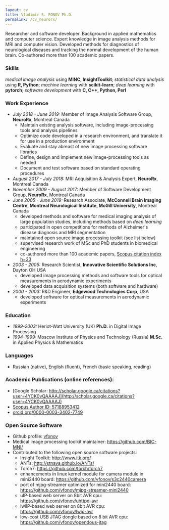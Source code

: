 ```yaml
---
layout: cv
title: Vladimir S. FONOV Ph.D.
permalink: /cv_neurorx/
---
```

Researcher and software developer. Background in applied mathematics and computer science. Expert knowledge in image analysis methods for MRI and computer vision. Developed methods for diagnostics of neurological diseases and tracking the normal development of the human brain. Co-authored more than 100 academic papers.

### Skills
*medical image analysis* using **MINC, InsightToolkit**; *statistical data analysis* using **R, Python**; *machine learning* with **scikit-learn**; *deep learning* with **pytorch**; *software development* with **C, C++, Python, Perl**

### Work Experience
* *July 2018 - June 2019:* Member of Image Analysis Software Group, **NeuroRx**, Montreal Canada
   *  Maintain existing analysis software, including image-processing tools and analysis pipelines
   *  Optimize code developed in a research environment, and translate it for use in a production environment
   *  Evaluate and stay abreast of new image processing software libraries
   *  Define, design and implement new image-processing tools as needed
   *  Document and test software based on standard operating procedures
* *August 2017 - July 2018:* MRI Acquisition & Analysis Expert, **NeuroRx**, Montreal Canada
* *November 2009 - August 2017:* Member of Software Development Group, **NeuroRx**, Montreal Canada
* *June 2005 - June 2019:* Research Associate, **McConnell Brain Imaging Centre, Montreal Neurological Institute, McGill University**, Montreal Canada
   * developed methods and software for medical imaging analysis of large population studies, including methods based on *deep learning*
   * participated in open competitions for methods of Alzheimer's disease diagnosis and MRI segmentation
   * maintained open source image processing toolkit (see list below)
   * supervised research work of MSc and PhD students in biomedical engineering
   * co-authored more than 100 academic papers, [Scopus citation index h=23](https://www.scopus.com/authid/detail.uri?authorId=57188953412)
* *2003 - 2005:* Research Scientist, **Innovative Scientific Solutions Inc**, Dayton OH USA
   * developed image processing methods and software tools for optical measurements in aerodynamic experiments
   * developed data acquisition systems (both software and hardware)
* *2000 - 2003:* R&D Engineer, **Edgewood Technologies Corp**, USA
    * developed software for optical measurements in aerodynamic experiments

### Education
* *1999-2003:* Heriot-Watt University (UK) **Ph.D.** in Digital Image Processing
* *1994-1999:* Moscow Institute of Physics and Technology (Russia) **M.Sc.** in Applied Physics & Mathematics

### Languages
* Russian (native), English (fluent), French (basic speaking, reading)

### Academic Publications (online references):
   * [Google Scholar: http://scholar.google.ca/citations?user=4YCK0vQAAAAJ](http://scholar.google.ca/citations?user=4YCK0vQAAAAJ)
   * [Scopus Author ID: 57188953412](https://www.scopus.com/authid/detail.uri?authorId=57188953412)
   * [orcid.org/0000-0003-3402-7749](http://orcid.org/0000-0003-3402-7749)

### Open Source Software
* Github profile: [vfonov](https://github.com/vfonov/)
* Medical image processing toolkit maintainer: <https://github.com/BIC-MNI/>
* Contributed to the following open source software projects:
  * Insight Toolkit: <http://www.itk.org/>
  * ANTs: <http://stnava.github.io/ANTs/>
  * Torch7: <https://github.com/torch/torch7>
  * enhancements in linux kernel module for camera module in mini2440 board: <https://github.com/vfonov/s3c2440camera>
  * port of mjpg-streamer optimized for mini2440 board: <https://github.com/vfonov/mjpg-streamer-mini2440>
  * uIP-based web server on 8bit AVR cpu: <https://github.com/vfonov/uhttpd-avr>
  * lwiIP-based web server on 8bit AVR cpu: <https://github.com/vfonov/lwip-avr>
  * low-cost USB JTAG dongle based on 8 bit AVR cpu: <https://github.com/vfonov/opendous-jtag>
